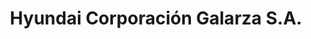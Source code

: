 ---
title: "Hyundai Corporación Galarza S.A."
url: /la-aurora/hyundai-corporacion-galarza-s-a/
shop: coche
---